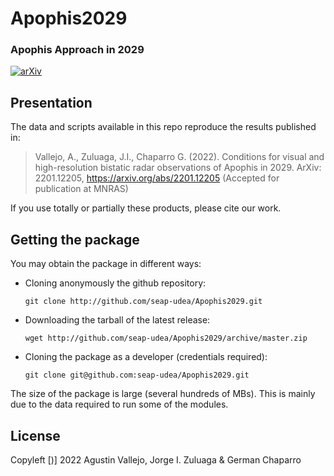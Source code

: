 # Apophis2029
### Apophis Approach in 2029

[![arXiv](http://img.shields.io/badge/arXiv-2201.12205-orange.svg?style=flat)](https://arxiv.org/abs/2201.12205)

Presentation
------------

The data and scripts available in this repo reproduce the results published in:

> Vallejo, A., Zuluaga, J.I., Chaparro G. (2022). Conditions for visual and
  high-resolution bistatic radar observations of Apophis in 2029.
  ArXiv: 2201.12205, https://arxiv.org/abs/2201.12205 (Accepted for publication at
  MNRAS)

If you use totally or partially these products, please cite our work.

Getting the package
-------------------

You may obtain the package in different ways:

- Cloning anonymously the github repository:

  ```  
  git clone http://github.com/seap-udea/Apophis2029.git
  ```  

- Downloading the tarball of the latest release:

  ```  
  wget http://github.com/seap-udea/Apophis2029/archive/master.zip
  ```  

- Cloning the package as a developer (credentials required):

  ```  
  git clone git@github.com:seap-udea/Apophis2029.git
  ```  

The size of the package is large (several hundreds of MBs).  This is
mainly due to the data required to run some of the modules.  

License
--------------
Copyleft [)] 2022 Agustin Vallejo, Jorge I. Zuluaga & German Chaparro
